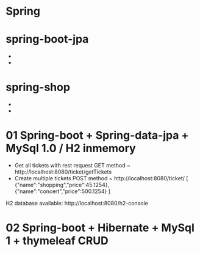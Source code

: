 # Spring

# spring-boot-jpa
- 
- 

# spring-shop
-
-

# 01 Spring-boot + Spring-data-jpa + MySql 1.0 / H2 inmemory
- Get all tickets with rest request
GET method ~ http://localhost:8080/ticket/getTickets
- Create multiple tickets
POST method ~ http://localhost:8080/ticket/
[
    {"name":"shopping","price":45.1254},
    {"name":"concert","price":500.1254}
]

H2 database available: http://localhost:8080/h2-console

# 02 Spring-boot + Hibernate + MySql 1 + thymeleaf CRUD

# 